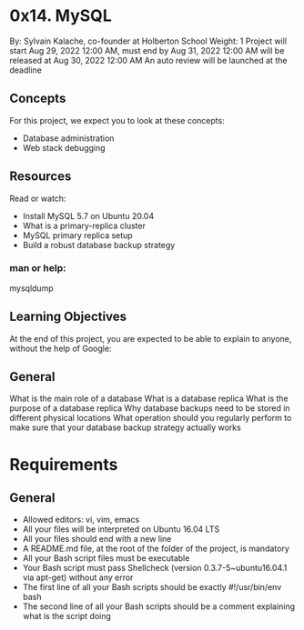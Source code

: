 # 0x14. MySQL
 By: Sylvain Kalache, co-founder at Holberton School
 Weight: 1
 Project will start Aug 29, 2022 12:00 AM, must end by Aug 31, 2022 12:00 AM
 will be released at Aug 30, 2022 12:00 AM
 An auto review will be launched at the deadline
## Concepts
For this project, we expect you to look at these concepts:

- Database administration
- Web stack debugging


## Resources
Read or watch:

- Install MySQL 5.7 on Ubuntu 20.04
- What is a primary-replica cluster
- MySQL primary replica setup
- Build a robust database backup strategy

### man or help:

mysqldump

## Learning Objectives
At the end of this project, you are expected to be able to explain to anyone, without the help of Google:

## General
What is the main role of a database
What is a database replica
What is the purpose of a database replica
Why database backups need to be stored in different physical locations
What operation should you regularly perform to make sure that your database backup strategy actually works

# Requirements
## General
- Allowed editors: vi, vim, emacs
- All your files will be interpreted on Ubuntu 16.04 LTS
- All your files should end with a new line
- A README.md file, at the root of the folder of the project, is mandatory
- All your Bash script files must be executable
- Your Bash script must pass Shellcheck (version 0.3.7-5~ubuntu16.04.1 via apt-get) without any error
- The first line of all your Bash scripts should be exactly #!/usr/bin/env bash
- The second line of all your Bash scripts should be a comment explaining what is the script doing